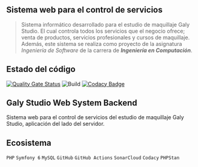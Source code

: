 
## Sistema web para el control de servicios
> Sistema informático desarrollado para el estudio de maquillaje Galy Studio.
> El cual controla todos los servicios que el negocio ofrece; venta de productos, servicios profesionales y cursos de maquillaje. 
> Además, este sistema se realiza como proyecto de la asignatura *Ingeniería de Software* de la carrera de ***Ingeniería en Computación***.

## Estado del código

[![Quality Gate Status](https://sonarcloud.io/api/project_badges/measure?project=Kenny-Tinoco_GalyStudioWebSystem.Back&metric=alert_status)](https://sonarcloud.io/summary/new_code?id=Kenny-Tinoco_GalyStudioWebSystem.Back)
![Build](https://github.com/Kenny-Tinoco/GalyStudioWebSystem.Back/actions/workflows/symfony.yml/badge.svg?branch=develop)
[![Codacy Badge](https://app.codacy.com/project/badge/Grade/2ff2ef66025b4f30998ee56f2eab927f)](https://www.codacy.com/gh/Kenny-Tinoco/GalyStudioWebSystem.Back/dashboard?utm_source=github.com&amp;utm_medium=referral&amp;utm_content=Kenny-Tinoco/GalyStudioWebSystem.Back&amp;utm_campaign=Badge_Grade)

## Galy Studio Web System Backend

Sistema web para el control de servicios del estudio de maquillaje Galy Studio, aplicación del lado del servidor.

## Ecosistema

<!---
Para las etiquetas: ``
--->

`PHP` `Symfony 6` `MySQL` `GitHub` `GitHub Actions` `SonarCloud` `Codacy` `PHPStan` 

